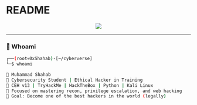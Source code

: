 # README
<!-- START OF README -->

<p align="center">
  <img src="https://readme-typing-svg.herokuapp.com?font=Fira+Code&size=24&pause=1000&color=38C2FF&center=true&vCenter=true&width=700&lines=%F0%9F%94%92+Welcome+to+My+Cyber+Lab+%F0%9F%94%92;0xShahab+%7C+Cybersecurity+Student+%7C+Future+Elite+Hacker;Hacking+Legally+%E2%9C%94%EF%B8%8F+Learning+Relentlessly+%F0%9F%94%A5+;Built+on+Linux%2C+Caffeine+%26+Code+%F0%9F%92%BB" />
</p>

---

### 🧠 Whoami

```bash
┌──(root💀0xShahab)-[~/cyberverse]
└─$ whoami

🔹 Muhammad Shahab  
🔹 Cybersecurity Student | Ethical Hacker in Training  
🔹 CEH v13 | TryHackMe | HackTheBox | Python | Kali Linux  
🔹 Focused on mastering recon, privilege escalation, and web hacking  
🔹 Goal: Become one of the best hackers in the world (legally)
